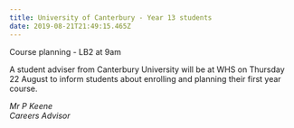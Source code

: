 ```yaml
---
title: University of Canterbury - Year 13 students
date: 2019-08-21T21:49:15.465Z
---
```

Course planning - LB2 at 9am 

A student adviser from Canterbury University will be at WHS on Thursday 22 August to inform students about enrolling and planning their first year course.


_Mr P Keene_  
_Careers Advisor_
